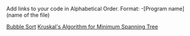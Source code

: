 Add links to your code in Alphabetical Order.
Format: -[Program name](name of the file)

[Bubble Sort](bubble_sort.cpp)
[Kruskal's Algorithm for Minimum Spanning Tree](kruskal_minimum_spanning_tree.cpp)
